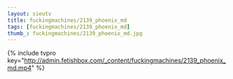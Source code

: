 ```yaml
--- 
layout: sieutv
title: fuckingmachines/2139_phoenix_md
tags: [fuckingmachines/2139_phoenix_md]
thumb_: fuckingmachines/2139_phoenix_md.jpg
---
```

{% include tvpro key="http://admin.fetishbox.com/_content/fuckingmachines/2139_phoenix_md.mp4" %} 
